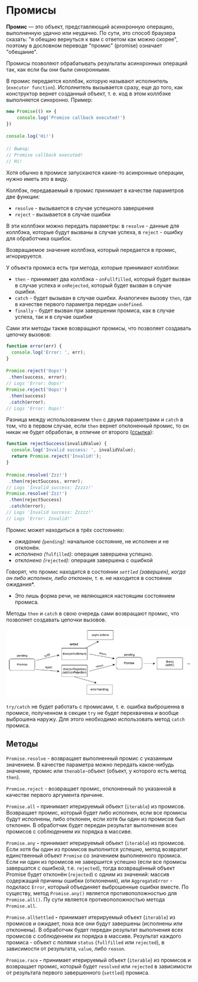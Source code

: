 # Промисы

**Промис** — это объект, представляющий асинхронную операцию, выполненную удачно или неудачно. По сути, это способ браузера сказать: "я обещаю вернуться к вам с ответом как можно скорее", поэтому в дословном переводе "промис" (promise) означает "обещание".

Промисы позволяют обрабатывать результаты асинхронных операций так, как если бы они были синхронными.

В промис передается коллбэк, которую называют исполнитель (`executor function`). Исполнитель вызывается сразу, еще до того, как конструктор вернет созданный объект, т. е. код в этом коллбэке выполняется синхронно. Пример:

```jsx
new Promise(() => {
    console.log('Promise callback executed!')
})

console.log('Hi!')

// Вывод:
// Promise callback executed!
// Hi!
```

Хотя обычно в промисе запускаются какие-то асинронные операции, нужно иметь это в виду.

Коллбэк, передаваемый в промис принимает в качестве параметров две функции:

* `resolve` - вызывается в случае успешного завершения
* `reject` - вызывается в случае ошибки

В эти коллбэки можно передать параметры: в `resolve` - данные для коллбэка, которые будут вызваны в случае успеха, в `reject` - ошибку для обработчика ошибок.

Возвращаемое значение коллбэка, который передается в промис, игнорируется.

У объекта промиса есть три метода, которые принимают коллбэки:

* `then` - принимает два коллбэка - `onFullfilled`, который будет вызван в случае успеха и `onRejected`, который будет вызван в случае ошибки.
* `catch` - будет вызыван в случае ошибки. Аналогичен вызову `then`, где в качестве первого параметра передан `undefined`.
* `finally` - будет вызван при завершении промиса, как в случае успеха, так и в случае ошибки

Сами эти методы также возвращают промисы, что позволяет создавать цепочку вызовов:

```jsx
function error(err) {
  console.log('Error: ', err);
}

Promise.reject('Oops!')
 .then(success, error);
// Logs 'Error: Oops!'
Promise.reject('Oops!')
 .then(success)
 .catch(error);
// Logs 'Error: Oops!'
```

Разница между использованием `then` с двумя параметрами и `catch` в том, что в первом случае, если `then` вернет отклоненный промис, то он никак не будет обработан, в отличие от второго ([ссылка](https://dmitripavlutin.com/javascript-promises-then-vs-then-catch/)):

```jsx
function rejectSuccess(invalidValue) {
  console.log('Invalid success: ', invalidValue);
  return Promise.reject('Invalid!');
}

Promise.resolve('Zzz!')
 .then(rejectSuccess, error);
// Logs 'Invalid success: Zzzzz!'
Promise.resolve('Zzz!')
 .then(rejectSuccess)
 .catch(error);
// Logs 'Invalid success: Zzzzz!'
// Logs 'Error: Invalid!'
```

Промис может находиться в трёх состояниях:

* _ожидание (_`pending`_)_: начальное состояние, не исполнен и не отклонён.
* _исполнено (_`fulfilled`_)_: операция завершена успешно.
* _отклонено (_`rejected`_)_: операция завершена с ошибкой

Говорят, что промис находится в состоянии _`settled` (завершен), когда он либо исполнен, либо отклонен_, т. е. не находится в состоянии ожидания*.

* Это лишь форма речи, не являющаяся настоящим состоянием промиса.

Методы `then` и `catch` в свою очередь сами возвращают промис, что позволяет создавать цепочки вызовов.

![image](../images/promise-lifecycle.png)

`try/catch` не будет работать с промисами, т. е. ошибка выброшенна в промисе, полученном в секции `try` не будет перехвачена и вообще выброшена наружу. Для этого необходимо использовать метод `catch` промиса.

## Методы

`Promise.resolve` - возвращает выполненный промис с указанным значением. В качестве параметра можно передать какое-нибудь значение, промис или `thenable`-объект (объект, у которого есть метод `then`).

`Promise.reject` - возвращает промис, отклоненный по указанной в качестве первого аргумента причине.

`Promise.all` **-** принимает итерируемый объект (`iterable`) из промисов. Возвращает промис, который будет либо исполнен, если все промисы будут исполнены, либо отклонен, если хотя бы один из промисов был отклонен. В обработчик будет передан результат выполнения всех промисов с соблюдением их порядка в массиве.

`Promise.any` **-** принимает итерируемый объект (`iterable`) из промисов. Если хотя бы один из промисов выполнится успешно, метод возвратит единственный объект `Promise` со значением выполненного промиса. Если ни один из промисов не завершится успешно (если все промисы завершатся с ошибкой, т.е. `rejected`), тогда возвращённый объект Promise будет отклонён (`rejected`) с одним из значений: массив содержащий причины ошибки (отклонения), или `AggregateError` - подкласс `Error`, который объединяет выброшенные ошибки вместе. По существу, метод `Promise.any()` является противоположностью для `Promise.all()`. Пу сути является противоположностью метода `Promise.all`.

`Promise.allSettled` **-** принимает итерируемый объект (`iterable`) из промисов и ожидает, пока все они будут завершены (исполнены или отклонены). В обработчик будет передан результат выполнения всех промисов с соблюдением их порядка в массиве. Результат каждого промиса - объект с полями `status` (`fullfilled` или `rejected`), в зависимости от результата, `value`, либо `reason`.

`Promise.race` **-** принимает итерируемый объект (`iterable`) из промисов и возвращает промис, который будет `resolved` или `rejected` в зависимости от результата первого завершенного (`settled`) промиса.
